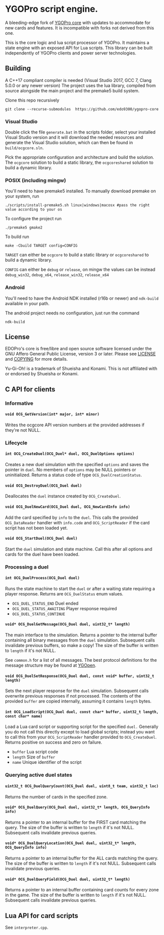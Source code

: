 # YGOPro script engine.

A bleeding-edge fork of [YGOPro core](https://github.com/Fluorohydride/ygopro) with updates to accommodate for new cards and features. It is incompatible with forks not derived from this one.

This is the core logic and lua script processor of YGOPro. It maintains a state engine with an exposed API for Lua scripts. This library can be built independently of YGOPro clients and power server technologies.

## Building
A C++17 compliant compiler is needed (Visual Studio 2017, GCC 7, Clang 5.0.0 or any newer version)
The project uses the lua library, compiled from source alongside the main project
and the premake5 build system.

Clone this repo recursively
```
git clone --recurse-submodules  https://github.com/edo9300/ygopro-core
```

### Visual Studio
Double click the file `generate.bat` in the scripts folder,
select your installed Visual Studio version and it will download the needed resources
and generate the Visual Studio solution, which can then be found in `build/ocgcore.sln`.

Pick the appropriate configuration and architecture and build the solution.
The `ocgcore` solution to build a static library, the `ocgcoreshared` solution to build a dynamic library.

### POSIX (including mingw)
You'll need to have premake5 installed.
To manually download premake on your system, run
```
./scripts/install-premake5.sh linux|windows|macosx #pass the right value according to your os
```
To configure the project run
```
./premake5 gmake2
```
To build run
```
make -Cbuild TARGET config=CONFIG
```
`TARGET` can either be `ocgcore` to build a static library or `ocgcoreshared` to build a dynamic library.

`CONFIG` can either be `debug` or `release`, on mingw the values can be instead `debug_win32`, `debug_x64`, `release_win32`, `release_x64`

### Android
You'll need to have the Android NDK installed (r16b or newer) and `ndk-build` available in your path.

The android project needs no configuration, just run the command
```
ndk-build
```

## License

EDOPro's core is free/libre and open source software licensed under the GNU Affero General Public License, version 3 or later. Please see [LICENSE](https://github.com/edo9300/ygopro-core/blob/master/LICENSE) and [COPYING](https://github.com/edo9300/ygopro-core/blob/master/COPYING) for more details.

Yu-Gi-Oh! is a trademark of Shueisha and Konami. This is not affiliated with or endorsed by Shueisha or Konami.

## C API for clients

### Informative

#### `void OCG_GetVersion(int* major, int* minor)`

Writes the ocgcore API version numbers at the provided addresses if they're not NULL.

### Lifecycle

#### `int OCG_CreateDuel(OCG_Duel* duel, OCG_DuelOptions options)`

Creates a new duel simulation with the specified `options` and saves the pointer in `duel`. No members of `options` may be NULL pointers or uninitialized. Returns a status code of type `OCG_DuelCreationStatus`.

#### `void OCG_DestroyDuel(OCG_Duel duel)`

Deallocates the `duel` instance created by `OCG_CreateDuel`.

#### `void OCG_DuelNewCard(OCG_Duel duel, OCG_NewCardInfo info)`

Add the card specified by `info` to the `duel`. This calls the provided `OCG_DataReader` handler with `info.code` and `OCG_ScriptReader` if the card script has not been loaded yet.

#### `void OCG_StartDuel(OCG_Duel duel)`

Start the `duel` simulation and state machine. Call this after all options and cards for the duel have been loaded.

### Processing a duel

#### `int OCG_DuelProcess(OCG_Duel duel)`

Runs the state machine to start the `duel` or after a waiting state requiring a player response. Returns are `OCG_DuelStatus` enum values.
- `OCG_DUEL_STATUS_END` Duel ended
- `OCG_DUEL_STATUS_AWAITING` Player response required
- `OCG_DUEL_STATUS_CONTINUE`

#### `void* OCG_DuelGetMessage(OCG_Duel duel, uint32_t* length)`

The main interface to the simulation. Returns a pointer to the internal buffer containing all binary messages from the `duel` simulation. Subsequent calls invalidate previous buffers, so make a copy! The size of the buffer is written to `length` if it's not NULL.

See `common.h` for a list of all messages. The best protocol definitions for the message structure may be found at [YGOpen](https://github.com/DyXel/ygopen).

#### `void OCG_DuelSetResponse(OCG_Duel duel, const void* buffer, uint32_t length)`

Sets the next player response for the `duel` simulation. Subsequent calls overwrite previous responses if not processed. The contents of the provided `buffer` are copied internally, assuming it contains `length` bytes.

#### `int OCG_LoadScript(OCG_Duel duel, const char* buffer, uint32_t length, const char* name)`

Load a Lua card script or supporting script for the specified `duel.` Generally you do not call this directly except to load global scripts; instead you want to call this from your `OCG_ScriptReader` handler provided to `OCG_CreateDuel`. Returns positive on success and zero on failure.
- `buffer` Lua script code
- `length` Size of `buffer`
- `name` Unique identifier of the script

### Querying active duel states

#### `uint32_t OCG_DuelQueryCount(OCG_Duel duel, uint8_t team, uint32_t loc)`

Returns the number of cards in the specified zone.

#### `void* OCG_DuelQuery(OCG_Duel duel, uint32_t* length, OCG_QueryInfo info)`

Returns a pointer to an internal buffer for the FIRST card matching the query. The size of the buffer is written to `length` if it's not NULL. Subsequent calls invalidate previous queries.

#### `void* OCG_DuelQueryLocation(OCG_Duel duel, uint32_t* length, OCG_QueryInfo info)`

Returns a pointer to an internal buffer for the ALL cards matching the query. The size of the buffer is written to `length` if it's not NULL. Subsequent calls invalidate previous queries.

#### `void* OCG_DuelQueryField(OCG_Duel duel, uint32_t* length)`

Returns a pointer to an internal buffer containing card counts for every zone in the game. The size of the buffer is written to `length` if it's not NULL. Subsequent calls invalidate previous queries.

## Lua API for card scripts

See `interpreter.cpp`.
